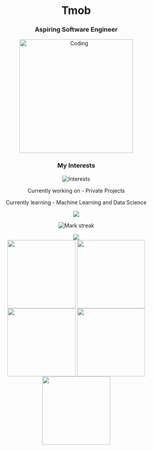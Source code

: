 <h1 align="center">Tmob</h1>
<h3 align="center">Aspiring Software Engineer</h3>
<p align="center">
 <img alt="Coding" width="300" height="auto" src="assets/coding.gif"/>
</p>

<h3 align="center">My Interests</h3>
<p align="center">
  <img src="https://readme-typing-svg.demolab.com/?lines=Technology;Machine+Learning;Web+Development;Data+Science;AI&font=Fira%20Code&center=true&width=380&height=50&duration=1000&pause=1000&color=#6A5ACD" alt="Interests">
</p>
<p align="center">Currently working on - Private Projects</p>
<p align="center">Currently learning - Machine Learning and Data Science</p>

<p align="center"><img align="center" src="https://github-readme-stats.vercel.app/api/top-langs?username=MrrTmob&hide_border=true&no-bg=true&no-frame=true&layout=compact&theme=transparent&hide=html,css,pug"/></p>
<p align="center">
  <img alt="Mark streak" src="https://github-readme-streak-stats.herokuapp.com/?user=MrrTmob&hide_border=true&theme=transparent" /> 
</p>
<div align="center">
  <img src="https://github-profile-trophy.vercel.app/?username=MrrTmob&no-bg=true&no-frame=true&title=-Reviews,-PullRequest&row=2&column=3">
</div>
<div align="center">
  <img align="center" src="http://github-profile-summary-cards.vercel.app/api/cards/stats?username=MrrTmob&theme=transparent" height="180em" />
  <img align="center" src="http://github-profile-summary-cards.vercel.app/api/cards/most-commit-language?username=MrrTmob&theme=transparent&exclude=CSS,Jupyter%20Notebook" height="180em" />
  <img align="center" src="http://github-profile-summary-cards.vercel.app/api/cards/repos-per-language?username=MrrTmob&theme=transparent&exclude=CSS,Jupyter%20Notebook" height="180em" />
  <img align="center" src="http://github-profile-summary-cards.vercel.app/api/cards/productive-time?username=MrrTmob&theme=transparent&utcOffset=5.30" height="180em" />
  <img align="center" src="http://github-profile-summary-cards.vercel.app/api/cards/profile-details?username=MrrTmob&theme=transparent" height="180em" />
</div>

